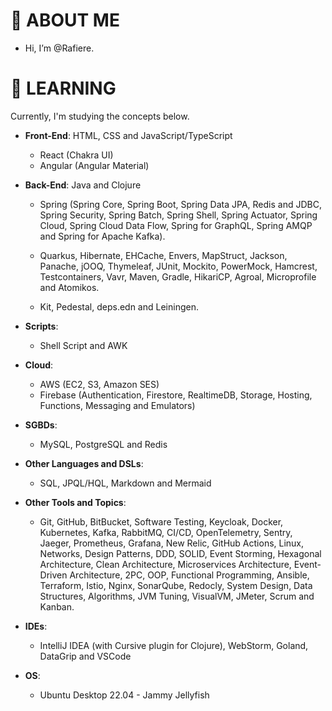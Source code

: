 # 👋 ABOUT ME

-  Hi, I’m @Rafiere.

# 👀 LEARNING

Currently, I'm studying the concepts below.


- **Front-End**: HTML, CSS and JavaScript/TypeScript
  - React (Chakra UI)
  - Angular (Angular Material)

- **Back-End**: Java and Clojure
  - Spring (Spring Core, Spring Boot, Spring Data JPA, Redis and JDBC, Spring Security, Spring Batch, Spring Shell, Spring Actuator, Spring Cloud, Spring Cloud Data Flow, Spring for GraphQL, Spring AMQP and Spring for Apache Kafka).
  - Quarkus, Hibernate, EHCache, Envers, MapStruct, Jackson, Panache, jOOQ, Thymeleaf, JUnit, Mockito, PowerMock, Hamcrest, Testcontainers, Vavr, Maven, Gradle, HikariCP, Agroal, Microprofile and Atomikos.

  - Kit, Pedestal, deps.edn and Leiningen.

- **Scripts**:
  - Shell Script and AWK

- **Cloud**: 
  - AWS (EC2, S3, Amazon SES)
  - Firebase (Authentication, Firestore, RealtimeDB, Storage, Hosting, Functions, Messaging and Emulators)

- **SGBDs**:
  - MySQL, PostgreSQL and Redis

- **Other Languages and DSLs**: 
  - SQL, JPQL/HQL, Markdown and Mermaid

- **Other Tools and Topics**:
  - Git, GitHub, BitBucket, Software Testing, Keycloak, Docker, Kubernetes, Kafka, RabbitMQ, CI/CD, OpenTelemetry, Sentry, Jaeger, Prometheus, Grafana, New Relic, GitHub Actions, Linux, Networks, Design Patterns, DDD, SOLID, Event Storming, Hexagonal Architecture, Clean Architecture, Microservices Architecture, Event-Driven Architecture, 2PC, OOP, Functional Programming, Ansible, Terraform, Istio, Nginx, SonarQube, Redocly, System Design, Data Structures, Algorithms, JVM Tuning, VisualVM, JMeter, Scrum and Kanban.

- **IDEs**:
  - IntelliJ IDEA (with Cursive plugin for Clojure), WebStorm, Goland, DataGrip and VSCode

- **OS**:
  - Ubuntu Desktop 22.04 - Jammy Jellyfish
